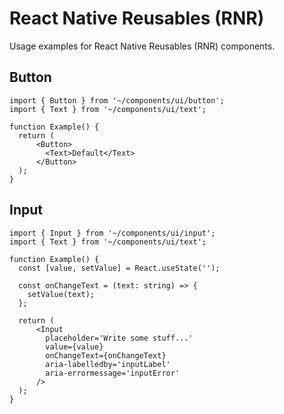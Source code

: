 # React Native Reusables (RNR)

Usage examples for React Native Reusables (RNR) components.

## Button

```tsx
import { Button } from '~/components/ui/button';
import { Text } from '~/components/ui/text';

function Example() {
  return (
      <Button>
        <Text>Default</Text>
      </Button>
  );
}
```

## Input

```tsx
import { Input } from '~/components/ui/input';
import { Text } from '~/components/ui/text';

function Example() {
  const [value, setValue] = React.useState('');

  const onChangeText = (text: string) => {
    setValue(text);
  };

  return (
      <Input
        placeholder='Write some stuff...'
        value={value}
        onChangeText={onChangeText}
        aria-labelledby='inputLabel'
        aria-errormessage='inputError'
      />
  );
}
```
